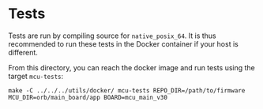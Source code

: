 # Tests

Tests are run by compiling source for `native_posix_64`. It is thus recommended to run these tests in the Docker
container if your host is different.

From this directory, you can reach the docker image and run tests using the target `mcu-tests`:

```shell
make -C ../../../utils/docker/ mcu-tests REPO_DIR=/path/to/firmware MCU_DIR=orb/main_board/app BOARD=mcu_main_v30
```
